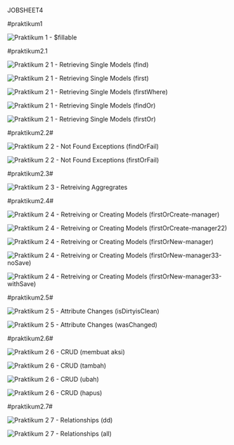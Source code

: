 JOBSHEET4

  #praktikum1

  ![Praktikum 1 - $fillable](https://github.com/ereenlourenza/Pemrograman_Web_Lanjut/assets/133938963/cb383d10-e51d-498f-9acd-1e6bd2624807)

  #praktikum2.1

  ![Praktikum 2 1 - Retrieving Single Models (find)](https://github.com/ereenlourenza/Pemrograman_Web_Lanjut/assets/133938963/18bde7a0-9c4a-4c38-95df-d6730a34eb7b)
  
  ![Praktikum 2 1 - Retrieving Single Models (first)](https://github.com/ereenlourenza/Pemrograman_Web_Lanjut/assets/133938963/b04b154d-3c1c-408e-a15b-99292e199443)
  
  ![Praktikum 2 1 - Retrieving Single Models (firstWhere)](https://github.com/ereenlourenza/Pemrograman_Web_Lanjut/assets/133938963/3190b381-9579-4dc4-910b-f0ced018d3f7)
  
  ![Praktikum 2 1 - Retrieving Single Models (findOr)](https://github.com/ereenlourenza/Pemrograman_Web_Lanjut/assets/133938963/effb8e7f-cc58-40cb-8bd8-6380c3ac72e8)
  
  ![Praktikum 2 1 - Retrieving Single Models (firstOr)](https://github.com/ereenlourenza/Pemrograman_Web_Lanjut/assets/133938963/fda8ca71-8557-484f-b03e-b512e5384e86)

#praktikum2.2#

  ![Praktikum 2 2 - Not Found Exceptions (findOrFail)](https://github.com/ereenlourenza/Pemrograman_Web_Lanjut/assets/133938963/948993f3-e909-47b1-bacd-4b811056a858)
  
  ![Praktikum 2 2 - Not Found Exceptions (firstOrFail)](https://github.com/ereenlourenza/Pemrograman_Web_Lanjut/assets/133938963/124177b0-2d95-43f6-b927-6bcdb856c2b8)

#praktikum2.3#

  ![Praktikum 2 3 - Retreiving Aggregrates](https://github.com/ereenlourenza/Pemrograman_Web_Lanjut/assets/133938963/afd94149-b79e-4b3a-aa95-c03cba9599c8)

#praktikum2.4#

  ![Praktikum 2 4 - Retreiving or Creating Models (firstOrCreate-manager)](https://github.com/ereenlourenza/Pemrograman_Web_Lanjut/assets/133938963/80c175fd-d2d1-492d-a954-c98fb942d363)
  
  ![Praktikum 2 4 - Retreiving or Creating Models (firstOrCreate-manager22)](https://github.com/ereenlourenza/Pemrograman_Web_Lanjut/assets/133938963/587d18c2-a029-44da-be5e-dc6e9249f125)
  
  ![Praktikum 2 4 - Retreiving or Creating Models (firstOrNew-manager)](https://github.com/ereenlourenza/Pemrograman_Web_Lanjut/assets/133938963/0d356bab-d103-4c0c-b94f-a93950645d73)
  
  ![Praktikum 2 4 - Retreiving or Creating Models (firstOrNew-manager33-noSave)](https://github.com/ereenlourenza/Pemrograman_Web_Lanjut/assets/133938963/e3e07bed-1e00-499d-a91b-ad78b43f68fe)
  
  ![Praktikum 2 4 - Retreiving or Creating Models (firstOrNew-manager33-withSave)](https://github.com/ereenlourenza/Pemrograman_Web_Lanjut/assets/133938963/d64207b1-9132-4c07-89d6-d3541263d806)

#praktikum2.5#

  ![Praktikum 2 5 - Attribute Changes (isDirtyisClean)](https://github.com/ereenlourenza/Pemrograman_Web_Lanjut/assets/133938963/05327c52-3585-42ef-845f-49c097b70482)
  
  ![Praktikum 2 5 - Attribute Changes (wasChanged)](https://github.com/ereenlourenza/Pemrograman_Web_Lanjut/assets/133938963/914f7d84-d1eb-4c07-afe0-b3c87b244d6f)

#praktikum2.6#

  ![Praktikum 2 6 - CRUD (membuat aksi)](https://github.com/ereenlourenza/Pemrograman_Web_Lanjut/assets/133938963/6d9d1482-ae6b-4dfe-98ad-a4b7e690ece6)

  ![Praktikum 2 6 - CRUD (tambah)](https://github.com/ereenlourenza/Pemrograman_Web_Lanjut/assets/133938963/238c3f38-0ee1-413e-b6cc-8cbf645569d1)

  ![Praktikum 2 6 - CRUD (ubah)](https://github.com/ereenlourenza/Pemrograman_Web_Lanjut/assets/133938963/e594150b-4fdd-456f-a5ec-b246851d7fe4)

  ![Praktikum 2 6 - CRUD (hapus)](https://github.com/ereenlourenza/Pemrograman_Web_Lanjut/assets/133938963/581b3dd8-d1f2-4cfc-9c16-251bafa47d4b)

#praktikum2.7#

  ![Praktikum 2 7 - Relationships (dd)](https://github.com/ereenlourenza/Pemrograman_Web_Lanjut/assets/133938963/5ba09911-76ce-45e6-a8de-b6d25fada56f)
  
  ![Praktikum 2 7 - Relationships (all)](https://github.com/ereenlourenza/Pemrograman_Web_Lanjut/assets/133938963/d8bb07d9-9681-40dd-b8a7-5a0cfc53dd94)

